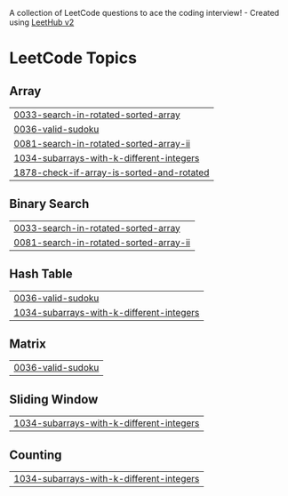 A collection of LeetCode questions to ace the coding interview! - Created using [LeetHub v2](https://github.com/arunbhardwaj/LeetHub-2.0)
<!---LeetCode Topics Start-->
# LeetCode Topics
## Array
|  |
| ------- |
| [0033-search-in-rotated-sorted-array](https://github.com/vaibhavv144/leetcode_ques/tree/master/0033-search-in-rotated-sorted-array) |
| [0036-valid-sudoku](https://github.com/vaibhavv144/leetcode_ques/tree/master/0036-valid-sudoku) |
| [0081-search-in-rotated-sorted-array-ii](https://github.com/vaibhavv144/leetcode_ques/tree/master/0081-search-in-rotated-sorted-array-ii) |
| [1034-subarrays-with-k-different-integers](https://github.com/vaibhavv144/leetcode_ques/tree/master/1034-subarrays-with-k-different-integers) |
| [1878-check-if-array-is-sorted-and-rotated](https://github.com/vaibhavv144/leetcode_ques/tree/master/1878-check-if-array-is-sorted-and-rotated) |
## Binary Search
|  |
| ------- |
| [0033-search-in-rotated-sorted-array](https://github.com/vaibhavv144/leetcode_ques/tree/master/0033-search-in-rotated-sorted-array) |
| [0081-search-in-rotated-sorted-array-ii](https://github.com/vaibhavv144/leetcode_ques/tree/master/0081-search-in-rotated-sorted-array-ii) |
## Hash Table
|  |
| ------- |
| [0036-valid-sudoku](https://github.com/vaibhavv144/leetcode_ques/tree/master/0036-valid-sudoku) |
| [1034-subarrays-with-k-different-integers](https://github.com/vaibhavv144/leetcode_ques/tree/master/1034-subarrays-with-k-different-integers) |
## Matrix
|  |
| ------- |
| [0036-valid-sudoku](https://github.com/vaibhavv144/leetcode_ques/tree/master/0036-valid-sudoku) |
## Sliding Window
|  |
| ------- |
| [1034-subarrays-with-k-different-integers](https://github.com/vaibhavv144/leetcode_ques/tree/master/1034-subarrays-with-k-different-integers) |
## Counting
|  |
| ------- |
| [1034-subarrays-with-k-different-integers](https://github.com/vaibhavv144/leetcode_ques/tree/master/1034-subarrays-with-k-different-integers) |
<!---LeetCode Topics End-->